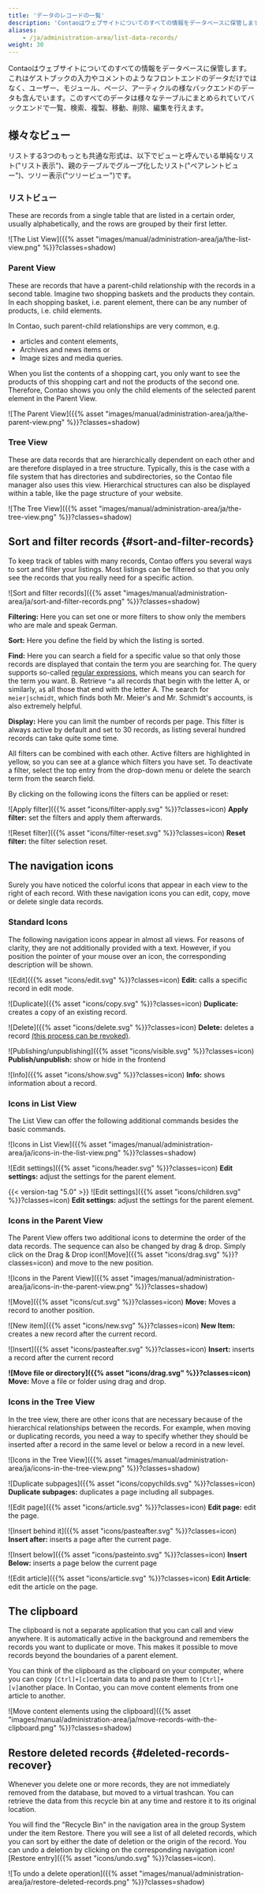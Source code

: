 ```yaml
---
title: 'データのレコードの一覧'
description: 'Contaoはウェブサイトについてのすべての情報をデータベースに保管します。これはゲストブックの入力やコメントのようなフロントエンドのデータだけではなく、ユーザー、モジュール、ページ、アーティクルの様なバックエンドのデータも含んでいます。'
aliases:
    - /ja/administration-area/list-data-records/
weight: 30
---
```


Contaoはウェブサイトについてのすべての情報をデータベースに保管します。これはゲストブックの入力やコメントのようなフロントエンドのデータだけではなく、ユーザー、モジュール、ページ、アーティクルの様なバックエンドのデータも含んでいます。このすべてのデータは様々なテーブルにまとめられていてバックエンドで一覧、検索、複製、移動、削除、編集を行えます。

## 様々なビュー

リストする3つのもっとも共通な形式は、以下でビューと呼んでいる単純なリスト("リスト表示")、親のテーブルでグループ化したリスト("ペアレントビュー")、ツリー表示("ツリービュー")です。


### リストビュー

These are records from a single table that are listed in a certain order, usually alphabetically, and the rows are 
grouped by their first letter.

![The List View]({{% asset "images/manual/administration-area/ja/the-list-view.png" %}}?classes=shadow)


### Parent View

These are records that have a parent-child relationship with the records in a second table. Imagine two shopping 
baskets and the products they contain. In each shopping basket, i.e. parent element, there can be any number of 
products, i.e. child elements.

In Contao, such parent-child relationships are very common, e.g.

- articles and content elements,
- Archives and news items or
- Image sizes and media queries.

When you list the contents of a shopping cart, you only want to see the products of this shopping cart and not the 
products of the second one. Therefore, Contao shows you only the child elements of the selected parent element in the 
Parent View.

![The Parent View]({{% asset "images/manual/administration-area/ja/the-parent-view.png" %}}?classes=shadow)


### Tree View

These are data records that are hierarchically dependent on each other and are therefore displayed in a tree structure. 
Typically, this is the case with a file system that has directories and subdirectories, so the Contao file manager also 
uses this view. Hierarchical structures can also be displayed within a table, like the page structure of your website.

![The Tree View]({{% asset "images/manual/administration-area/ja/the-tree-view.png" %}}?classes=shadow)


## Sort and filter records {#sort-and-filter-records}

To keep track of tables with many records, Contao offers you several ways to sort and filter your listings. Most 
listings can be filtered so that you only see the records that you really need for a specific action.

![Sort and filter records]({{% asset "images/manual/administration-area/ja/sort-and-filter-records.png" %}}?classes=shadow)

**Filtering:** Here you can set one or more filters to show only the members who are male and speak German.

**Sort:** Here you define the field by which the listing is sorted.

**Find:** Here you can search a field for a specific value so that only those records are displayed that contain the 
term you are searching for. The query supports so-called [regular expressions](https://regexone.com/), which means you can search for the 
term you want. B. Retrieve `^a` all records that begin with the letter A, or similarly, `a$` all those that end with 
the letter A. The search for `meier|schmidt`, which finds both Mr. Meier's and Mr. Schmidt's accounts, is also 
extremely helpful.

**Display:** Here you can limit the number of records per page. This filter is always active by default and set to 30 
records, as listing several hundred records can take quite some time.

All filters can be combined with each other. Active filters are highlighted in yellow, so you can see at a glance which 
filters you have set. To deactivate a filter, select the top entry from the drop-down menu or delete the search term 
from the search field.

By clicking on the following icons the filters can be applied or reset:

![Apply filter]({{% asset "icons/filter-apply.svg" %}}?classes=icon) **Apply filter:** set the filters and apply them 
afterwards.

![Reset filter]({{% asset "icons/filter-reset.svg" %}}?classes=icon) **Reset filter:** the filter selection reset.


## The navigation icons

Surely you have noticed the colorful icons that appear in each view to the right of each record. With these navigation 
icons you can edit, copy, move or delete single data records.


### Standard Icons

The following navigation icons appear in almost all views. For reasons of clarity, they are not additionally provided 
with a text. However, if you position the pointer of your mouse over an icon, the corresponding description will be 
shown.

![Edit]({{% asset "icons/edit.svg" %}}?classes=icon) **Edit:** calls a specific record in edit mode.

![Duplicate]({{% asset "icons/copy.svg" %}}?classes=icon) **Duplicate:** creates a copy of an existing record.

![Delete]({{% asset "icons/delete.svg" %}}?classes=icon) **Delete:** deletes a record [(this process can be revoked)](#deleted-records-recover).

![Publishing/unpublishing]({{% asset "icons/visible.svg" %}}?classes=icon) **Publish/unpublish:** show or hide in the 
frontend

![Info]({{% asset "icons/show.svg" %}}?classes=icon) **Info:** shows information about a record.


### Icons in List View

The List View can offer the following additional commands besides the basic commands.

![Icons in List View]({{% asset "images/manual/administration-area/ja/icons-in-the-list-view.png" %}}?classes=shadow)

![Edit settings]({{% asset "icons/header.svg" %}}?classes=icon) **Edit settings:** adjust the settings for the parent 
element.

{{< version-tag "5.0" >}} ![Edit settings]({{% asset "icons/children.svg" %}}?classes=icon) **Edit settings:** adjust 
the settings for the parent element.


### Icons in the Parent View

The Parent View offers two additional icons to determine the order of the data records. The sequence can also be 
changed by drag &amp; drop. Simply click on the Drag &amp; Drop icon![Move]({{% asset "icons/drag.svg" %}}?classes=icon) 
and move to the new position.

![Icons in the Parent View]({{% asset "images/manual/administration-area/ja/icons-in-the-parent-view.png" %}}?classes=shadow)

![Move]({{% asset "icons/cut.svg" %}}?classes=icon) **Move:** Moves a record to another position.

![New item]({{% asset "icons/new.svg" %}}?classes=icon) **New Item:** creates a new record after the current record.

![Insert]({{% asset "icons/pasteafter.svg" %}}?classes=icon) **Insert:** inserts a record after the current record

**![Move file or directory]({{% asset "icons/drag.svg" %}}?classes=icon) Move:** Move a file or folder using drag and 
drop.


### Icons in the Tree View

In the tree view, there are other icons that are necessary because of the hierarchical relationships between the 
records. For example, when moving or duplicating records, you need a way to specify whether they should be inserted 
after a record in the same level or below a record in a new level.

![Icons in the Tree View]({{% asset "images/manual/administration-area/ja/icons-in-the-tree-view.png" %}}?classes=shadow)

![Duplicate subpages]({{% asset "icons/copychilds.svg" %}}?classes=icon) **Duplicate subpages:** duplicates a page including all subpages.

![Edit page]({{% asset "icons/article.svg" %}}?classes=icon) **Edit page:** edit the page.

![Insert behind it]({{% asset "icons/pasteafter.svg" %}}?classes=icon) **Insert after:** inserts a page after the current page.

![Insert below]({{% asset "icons/pasteinto.svg" %}}?classes=icon) **Insert Below:** inserts a page below the current page

![Edit article]({{% asset "icons/article.svg" %}}?classes=icon) **Edit Article**: edit the article on the page.


## The clipboard

The clipboard is not a separate application that you can call and view anywhere. It is automatically active in the 
background and remembers the records you want to duplicate or move. This makes it possible to move records beyond the 
boundaries of a parent element.

You can think of the clipboard as the clipboard on your computer, where you can copy `[Ctrl]+[c]`certain data to and 
paste them to `[Ctrl]+[v]`another place. In Contao, you can move content elements from one article to another.

![Move content elements using the clipboard]({{% asset "images/manual/administration-area/ja/move-records-with-the-clipboard.png" %}}?classes=shadow)


## Restore deleted records {#deleted-records-recover}

Whenever you delete one or more records, they are not immediately removed from the database, but moved to a virtual 
trashcan. You can retrieve the data from this recycle bin at any time and restore it to its original location.

You will find the "Recycle Bin" in the navigation area in the group System under the item Restore. There you will see a 
list of all deleted records, which you can sort by either the date of deletion or the origin of the record. You can 
undo a deletion by clicking on the corresponding navigation icon![Restore entry]({{% asset "icons/undo.svg" %}}?classes=icon).

![To undo a delete operation]({{% asset "images/manual/administration-area/ja/restore-deleted-records.png" %}}?classes=shadow)
